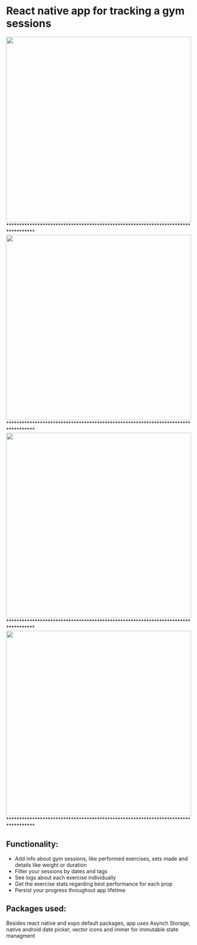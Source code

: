 # React native app for tracking a gym sessions 

<img src="/assets/tracker_preview_1.jpg" width="500">  
**********************************************************************************

<img src="/assets/tracker_preview_2.jpg" width="500">  
**********************************************************************************


<img src="/assets/tracker_preview_3.jpg" width="500">  
**********************************************************************************


<img src="/assets/tracker_preview_4.jpg" width="500">  
**********************************************************************************


## Functionality:
- Add info about gym sessions, like performed exercises, sets made and details like weight or duration
- Filter your sessions by dates and tags
- See logs about each exercise individually
- Get the exercise stats regarding best performance for each prop
- Persist your progress throughout app lifetime

## Packages used:
Besides react native and expo default packages, app uses Asynch Storage, native android date picker, vector icons and immer for immutable state managment 